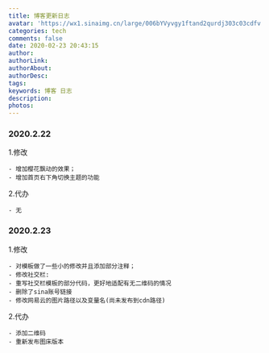 ```yaml
---
title: 博客更新日志
avatar: 'https://wx1.sinaimg.cn/large/006bYVyvgy1ftand2qurdj303c03cdfv.jpg'
categories: tech
comments: false
date: 2020-02-23 20:43:15
author:
authorLink:
authorAbout:
authorDesc:
tags:
keywords: 博客 日志
description:
photos:
---
```

### 2020.2.22
1.修改

    - 增加樱花飘动的效果；
    - 增加首页右下角切换主题的功能

2.代办

    - 无

### 2020.2.23
1.修改

    - 对模板做了一些小的修改并且添加部分注释；
    - 修改社交栏:
    - 重写社交栏模板的部分代码，更好地适配有无二维码的情况
    - 删除了sina账号链接
    - 修改网易云的图片路径以及变量名(尚未发布到cdn路径)

2.代办

    - 添加二维码
    - 重新发布图床版本
